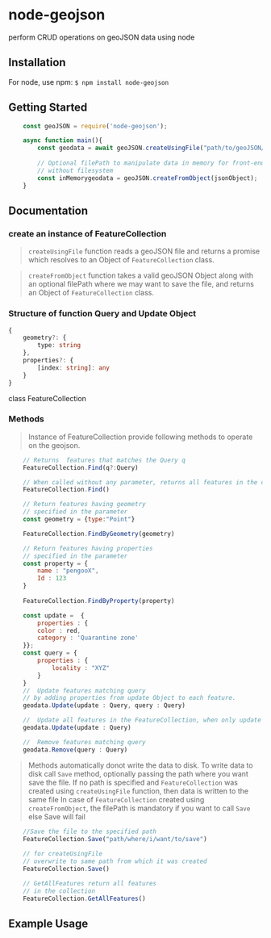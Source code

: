 # node-geojson
perform CRUD operations on geoJSON data using node

## Installation 
For node, use npm: `$ npm install node-geojson`

## Getting Started

```js
    const geoJSON = require('node-geojson');  

    async function main(){
        const geodata = await geoJSON.createUsingFile("path/to/geoJSON/file");
        
        // Optional filePath to manipulate data in memory for front-end applications 
        // without filesystem
        const inMemorygeodata = geoJSON.createFromObject(jsonObject); 
    }
```

## Documentation

### create an instance of FeatureCollection
 > <code>createUsingFile</code> function reads a geoJSON file and returns a promise which resolves to an Object of  <code>FeatureCollection</code> class.

 > <code>createFromObject</code> function takes a valid geoJSON Object along with an optional filePath where we may want to save the file, and returns an Object of <code>FeatureCollection</code>  class.


### Structure of function Query and Update Object 
```ts 
{
    geometry?: {
        type: string
    },
    properties?: {
        [index: string]: any
    }
}
```

<span>class FeatureCollection </span>


### Methods
> Instance of FeatureCollection provide following methods to operate on the geojson.
```js 
    // Returns  features that matches the Query q
    FeatureCollection.Find(q?:Query) 

    // When called without any parameter, returns all features in the collection
    FeatureCollection.Find() 
```
```js
    // Return features having geometry 
    // specified in the parameter 
    const geometry = {type:"Point"}

    FeatureCollection.FindByGeometry(geometry)
```

```js 
    // Return features having properties 
    // specified in the parameter 
    const property = {
        name : "pengooX",
        Id : 123
    }
    
    FeatureCollection.FindByProperty(property)
```

```js 
    const update =  {
        properties : {
        color : red,
        category : 'Quarantine zone'
    }};
    const query = {
        properties : {
            locality : "XYZ"
        }
    }
    //  Update features matching query
    // by adding properties from update Object to each feature.
    geodata.Update(update : Query, query : Query)

    //  Update all features in the FeatureCollection, when only update is passed 
    geodata.Update(update : Query)


```

```js
    //  Remove features matching query
    geodata.Remove(query : Query)
```
> Methods automatically donot write the data to disk. To write data to disk call  ```Save``` method,  optionally passing the path where you want save the file.
If no path is specified and ```FeatureCollection``` was created using ```createUsingFile``` function, then data is written to the same file
In case of ```FeatureCollection``` created using ```createFromObject```, the filePath is mandatory if you want to call ```Save``` else Save will fail

```js
    //Save the file to the specified path
    FeatureCollection.Save("path/where/i/want/to/save")
    
    // for createUsingFile
    // overwrite to same path from which it was created 
    FeatureCollection.Save()
```


```js
    // GetAllFeatures return all features 
    // in the collection
    FeatureCollection.GetAllFeatures()
```

## Example Usage
